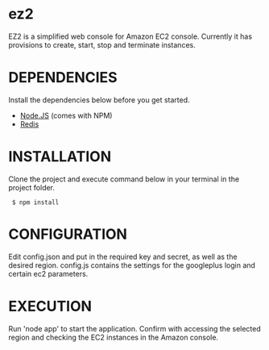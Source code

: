ez2
===

EZ2 is a simplified web console for Amazon EC2 console. Currently it has provisions to create, start, stop and terminate instances.

DEPENDENCIES
============

Install the dependencies below before you get started.

- [Node.JS](nodejs.org) (comes with NPM)
- [Redis](http://redis.io/)


INSTALLATION
============

Clone the project and execute command below in your terminal in the project folder.

```
 $ npm install
```

CONFIGURATION
=============

Edit config.json and put in the required key and secret, as well as the desired region. config.js contains the settings for the googleplus login and certain ec2 parameters.

EXECUTION
=========

Run 'node app' to start the application. Confirm with accessing the selected region and checking the EC2 instances in the Amazon console.